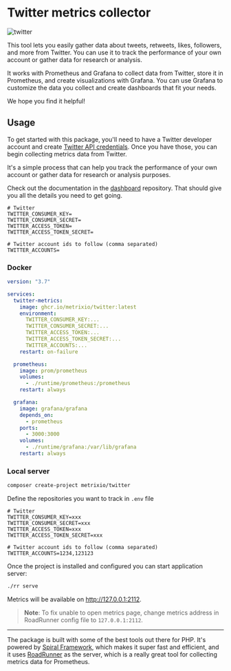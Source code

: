 # Twitter metrics collector

![twitter](https://user-images.githubusercontent.com/773481/209433204-d3a5efb4-80f8-495b-bfbf-f4806f4d094b.png)

This tool lets you easily gather data about tweets, retweets, likes, followers, and more from Twitter. You can use it to track the performance of your own account or gather data for research or analysis. 

It works with Prometheus and Grafana to collect data from Twitter, store it in Prometheus, and create visualizations with Grafana. You can use Grafana to customize the data you collect and create dashboards that fit your needs.

We hope you find it helpful!

## Usage

To get started with this package, you'll need to have a Twitter developer account and create [Twitter API credentials](https://developer.twitter.com/en/docs/basics/authentication/guides/access-tokens.html). Once you have those, you can begin collecting metrics data from Twitter. 

It's a simple process that can help you track the performance of your own account or gather data for research or analysis purposes.

Check out the documentation in the [dashboard](https://github.com/metrixio/dashboard) repository. That should give you all the details you need to get going.

```dotenv
# Twitter
TWITTER_CONSUMER_KEY=
TWITTER_CONSUMER_SECRET=
TWITTER_ACCESS_TOKEN=
TWITTER_ACCESS_TOKEN_SECRET=

# Twitter account ids to follow (comma separated)
TWITTER_ACCOUNTS=
```

### Docker

```yaml
version: "3.7"

services:
  twitter-metrics:
    image: ghcr.io/metrixio/twitter:latest
    environment:
      TWITTER_CONSUMER_KEY:...
      TWITTER_CONSUMER_SECRET:...
      TWITTER_ACCESS_TOKEN:...
      TWITTER_ACCESS_TOKEN_SECRET:...
      TWITTER_ACCOUNTS:...
    restart: on-failure

  prometheus:
    image: prom/prometheus
    volumes:
      - ./runtime/prometheus:/prometheus
    restart: always

  grafana:
    image: grafana/grafana
    depends_on:
      - prometheus
    ports:
      - 3000:3000
    volumes:
      - ./runtime/grafana:/var/lib/grafana
    restart: always
```

### Local server

```bash
composer create-project metrixio/twitter
```

Define the repositories you want to track in `.env` file

```dotenv
# Twitter
TWITTER_CONSUMER_KEY=xxx
TWITTER_CONSUMER_SECRET=xxx
TWITTER_ACCESS_TOKEN=xxx
TWITTER_ACCESS_TOKEN_SECRET=xxx

# Twitter account ids to follow (comma separated)
TWITTER_ACCOUNTS=1234,123123
```

Once the project is installed and configured you can start application server:

```bash
./rr serve
```

Metrics will be available on http://127.0.0.1:2112.

> **Note**:
> To fix unable to open metrics page, change metrics address in RoadRunner config file to `127.0.0.1:2112`.

-----

The package is built with some of the best tools out there for PHP. It's powered by [Spiral Framework](https://github.com/spiral/framework/), which makes it super fast and efficient, and it uses [RoadRunner](https://github.com/roadrunner-server/roadrunner) as the server, which is a really great tool for collecting metrics data for Prometheus.
